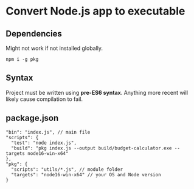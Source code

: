 # Convert Node.js app to executable
## Dependencies
Might not work if not installed globally.
```
npm i -g pkg
```

## Syntax
Project must be written using **pre-ES6 syntax**. Anything more recent will likely cause compilation to fail.

## package.json
```json5
"bin": "index.js", // main file
"scripts": {
  "test": "node index.js",
  "build": "pkg index.js --output build/budget-calculator.exe --targets node16-win-x64"
},
"pkg": {
  "scripts": "utils/*.js", // module folder
  "targets": "node16-win-x64" // your OS and Node version
}
```